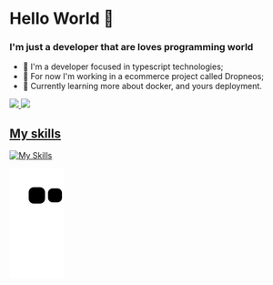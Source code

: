 # Hello World 👋

### I'm just a developer that are loves programming world

- 👨 I'm a developer focused in typescript technologies;
- 🔧 For now I'm working in a ecommerce project called Dropneos;
- 📕 Currently learning more about docker, and yours deployment.

<div>
    <a href="https://github.com/NicolasCBV">
    <img height="180em" src="https://github-readme-stats.vercel.app/api/top-langs/?username=NicolasCBV&layout=compact&langs_count=7&theme=dracula"/>
    <img height="180em" src="https://github-readme-stats.vercel.app/api?username=NicolasCBV&show_icons=true&theme=dracula&include_all_commits=true&count_private=true"/>
</div>

## My skills

[![My Skills](https://skillicons.dev/icons?i=js,html,css,docker,typescript,react,next,nodejs,mysql,nestjs)](https://skillicons.dev)

![Snake animation](https://github.com/NicolasCBV/NicolasCBV/blob/output/github-contribution-grid-snake.svg)
